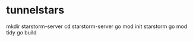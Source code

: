 # tunnelstars

mkdir starstorm-server
cd starstorm-server
go mod init starstorm
go mod tidy
go build

